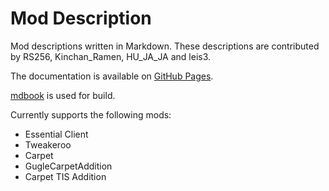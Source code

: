 # Mod Description

Mod descriptions written in Markdown.
These descriptions are contributed by RS256, Kinchan_Ramen, HU_JA_JA and leis3.

The documentation is available on [GitHub Pages](https://taichiserver.github.io/modDescription/).

[mdbook](https://github.com/rust-lang/mdBook) is used for build.

Currently supports the following mods:
- Essential Client
- Tweakeroo
- Carpet
- GugleCarpetAddition
- Carpet TIS Addition
